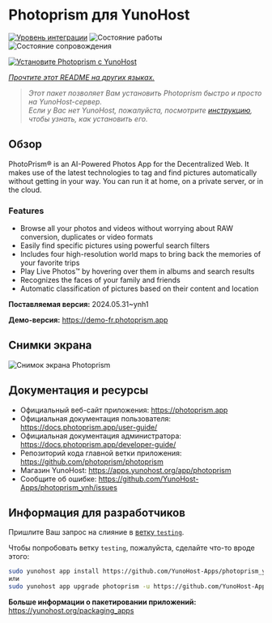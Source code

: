 <!--
Важно: этот README был автоматически сгенерирован <https://github.com/YunoHost/apps/tree/master/tools/readme_generator>
Он НЕ ДОЛЖЕН редактироваться вручную.
-->

# Photoprism для YunoHost

[![Уровень интеграции](https://dash.yunohost.org/integration/photoprism.svg)](https://ci-apps.yunohost.org/ci/apps/photoprism/) ![Состояние работы](https://ci-apps.yunohost.org/ci/badges/photoprism.status.svg) ![Состояние сопровождения](https://ci-apps.yunohost.org/ci/badges/photoprism.maintain.svg)

[![Установите Photoprism с YunoHost](https://install-app.yunohost.org/install-with-yunohost.svg)](https://install-app.yunohost.org/?app=photoprism)

*[Прочтите этот README на других языках.](./ALL_README.md)*

> *Этот пакет позволяет Вам установить Photoprism быстро и просто на YunoHost-сервер.*  
> *Если у Вас нет YunoHost, пожалуйста, посмотрите [инструкцию](https://yunohost.org/install), чтобы узнать, как установить его.*

## Обзор

PhotoPrism® is an AI-Powered Photos App for the Decentralized Web. It makes use of the latest technologies to tag and find pictures automatically without getting in your way. You can run it at home, on a private server, or in the cloud.

### Features

- Browse all your photos and videos without worrying about RAW conversion, duplicates or video formats
- Easily find specific pictures using powerful search filters
- Includes four high-resolution world maps to bring back the memories of your favorite trips
- Play Live Photos™ by hovering over them in albums and search results
- Recognizes the faces of your family and friends
- Automatic classification of pictures based on their content and location


**Поставляемая версия:** 2024.05.31~ynh1

**Демо-версия:** <https://demo-fr.photoprism.app>

## Снимки экрана

![Снимок экрана Photoprism](./doc/screenshots/photoprism.jpg)

## Документация и ресурсы

- Официальный веб-сайт приложения: <https://photoprism.app>
- Официальная документация пользователя: <https://docs.photoprism.app/user-guide/>
- Официальная документация администратора: <https://docs.photoprism.app/developer-guide/>
- Репозиторий кода главной ветки приложения: <https://github.com/photoprism/photoprism>
- Магазин YunoHost: <https://apps.yunohost.org/app/photoprism>
- Сообщите об ошибке: <https://github.com/YunoHost-Apps/photoprism_ynh/issues>

## Информация для разработчиков

Пришлите Ваш запрос на слияние в [ветку `testing`](https://github.com/YunoHost-Apps/photoprism_ynh/tree/testing).

Чтобы попробовать ветку `testing`, пожалуйста, сделайте что-то вроде этого:

```bash
sudo yunohost app install https://github.com/YunoHost-Apps/photoprism_ynh/tree/testing --debug
или
sudo yunohost app upgrade photoprism -u https://github.com/YunoHost-Apps/photoprism_ynh/tree/testing --debug
```

**Больше информации о пакетировании приложений:** <https://yunohost.org/packaging_apps>
